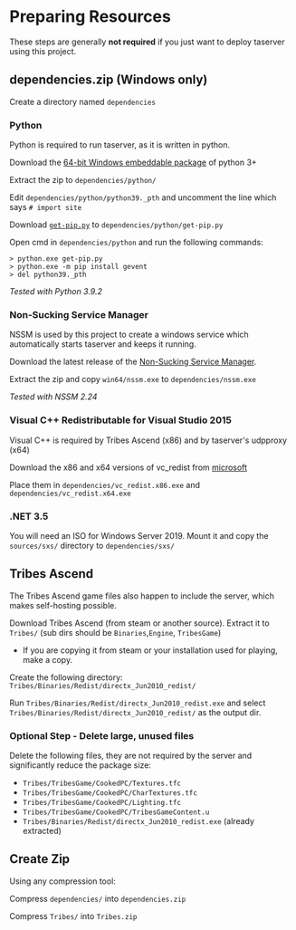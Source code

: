 # Preparing Resources
These steps are generally **not required** if you just want to deploy taserver using this project. 


## dependencies.zip (Windows only)

Create a directory named `dependencies`

### Python 
Python is required to run taserver, as it is written in python.

Download the [64-bit Windows embeddable package](https://www.python.org/downloads/release/python-392/) of python 3+

Extract the zip to `dependencies/python/`

Edit `dependencies/python/python39._pth` and uncomment the line which says `# import site`

Download [`get-pip.py`](https://pip.pypa.io/en/stable/installing/#installing-with-get-pip-py) to `dependencies/python/get-pip.py`

Open cmd in `dependencies/python` and run the following commands:
```
> python.exe get-pip.py
> python.exe -m pip install gevent
> del python39._pth
```

*Tested with Python 3.9.2*

### Non-Sucking Service Manager
NSSM is used by this project to create a windows service which automatically starts taserver and keeps it running.

Download the latest release of the [Non-Sucking Service Manager](https://nssm.cc/download). 

Extract the zip and copy `win64/nssm.exe` to `dependencies/nssm.exe`

*Tested with NSSM 2.24*

### Visual C++ Redistributable for Visual Studio 2015
Visual C++ is required by Tribes Ascend (x86) and by taserver's udpproxy (x64)

Download the x86 and x64 versions of vc_redist from [microsoft](https://www.microsoft.com/en-us/download/details.aspx?id=48145)

Place them in `dependencies/vc_redist.x86.exe` and `dependencies/vc_redist.x64.exe`

### .NET 3.5 
You will need an ISO for Windows Server 2019. Mount it and copy the `sources/sxs/` directory to `dependencies/sxs/`

## Tribes Ascend
The Tribes Ascend game files also happen to include the server, which makes self-hosting possible.

Download Tribes Ascend (from steam or another source). Extract it to `Tribes/` (sub dirs should be `Binaries`,`Engine`, `TribesGame`)
- If you are copying it from steam or your installation used for playing, make a copy.

Create the following directory: `Tribes/Binaries/Redist/directx_Jun2010_redist/`

Run `Tribes/Binaries/Redist/directx_Jun2010_redist.exe` and select `Tribes/Binaries/Redist/directx_Jun2010_redist/` as the output dir.

### Optional Step - Delete large, unused files
Delete the following files, they are not required by the server and significantly reduce the package size:
- `Tribes/TribesGame/CookedPC/Textures.tfc`
- `Tribes/TribesGame/CookedPC/CharTextures.tfc`
- `Tribes/TribesGame/CookedPC/Lighting.tfc`
- `Tribes/TribesGame/CookedPC/TribesGameContent.u`
- `Tribes/Binaries/Redist/directx_Jun2010_redist.exe` (already extracted)

## Create Zip
Using any compression tool:

Compress `dependencies/` into `dependencies.zip`

Compress `Tribes/` into `Tribes.zip`